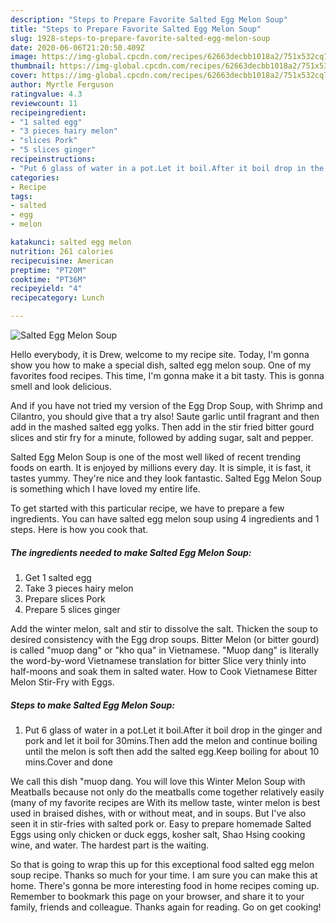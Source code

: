 ```yaml
---
description: "Steps to Prepare Favorite Salted Egg Melon Soup"
title: "Steps to Prepare Favorite Salted Egg Melon Soup"
slug: 1928-steps-to-prepare-favorite-salted-egg-melon-soup
date: 2020-06-06T21:20:50.409Z
image: https://img-global.cpcdn.com/recipes/62663decbb1018a2/751x532cq70/salted-egg-melon-soup-recipe-main-photo.jpg
thumbnail: https://img-global.cpcdn.com/recipes/62663decbb1018a2/751x532cq70/salted-egg-melon-soup-recipe-main-photo.jpg
cover: https://img-global.cpcdn.com/recipes/62663decbb1018a2/751x532cq70/salted-egg-melon-soup-recipe-main-photo.jpg
author: Myrtle Ferguson
ratingvalue: 4.3
reviewcount: 11
recipeingredient:
- "1 salted egg"
- "3 pieces hairy melon"
- "slices Pork"
- "5 slices ginger"
recipeinstructions:
- "Put 6 glass of water in a pot.Let it boil.After it boil drop in the ginger and pork and let it boil for 30mins.Then add the melon and continue boiling until the melon is soft then add the salted egg.Keep boiling for about 10 mins.Cover and done"
categories:
- Recipe
tags:
- salted
- egg
- melon

katakunci: salted egg melon 
nutrition: 261 calories
recipecuisine: American
preptime: "PT20M"
cooktime: "PT36M"
recipeyield: "4"
recipecategory: Lunch

---
```



![Salted Egg Melon Soup](https://img-global.cpcdn.com/recipes/62663decbb1018a2/751x532cq70/salted-egg-melon-soup-recipe-main-photo.jpg)

Hello everybody, it is Drew, welcome to my recipe site. Today, I'm gonna show you how to make a special dish, salted egg melon soup. One of my favorites food recipes. This time, I'm gonna make it a bit tasty. This is gonna smell and look delicious.

And if you have not tried my version of the Egg Drop Soup, with Shrimp and Cilantro, you should give that a try also! Saute garlic until fragrant and then add in the mashed salted egg yolks. Then add in the stir fried bitter gourd slices and stir fry for a minute, followed by adding sugar, salt and pepper.

Salted Egg Melon Soup is one of the most well liked of recent trending foods on earth. It is enjoyed by millions every day. It is simple, it is fast, it tastes yummy. They're nice and they look fantastic. Salted Egg Melon Soup is something which I have loved my entire life.


To get started with this particular recipe, we have to prepare a few ingredients. You can have salted egg melon soup using 4 ingredients and 1 steps. Here is how you cook that.

<!--inarticleads1-->

##### The ingredients needed to make Salted Egg Melon Soup:

1. Get 1 salted egg
1. Take 3 pieces hairy melon
1. Prepare slices Pork
1. Prepare 5 slices ginger


Add the winter melon, salt and stir to dissolve the salt. Thicken the soup to desired consistency with the Egg drop soups. Bitter Melon (or bitter gourd) is called &#34;muop dang&#34; or &#34;kho qua&#34; in Vietnamese. &#34;Muop dang&#34; is literally the word-by-word Vietnamese translation for bitter Slice very thinly into half-moons and soak them in salted water. How to Cook Vietnamese Bitter Melon Stir-Fry with Eggs. 

<!--inarticleads2-->

##### Steps to make Salted Egg Melon Soup:

1. Put 6 glass of water in a pot.Let it boil.After it boil drop in the ginger and pork and let it boil for 30mins.Then add the melon and continue boiling until the melon is soft then add the salted egg.Keep boiling for about 10 mins.Cover and done


We call this dish &#34;muop dang. You will love this Winter Melon Soup with Meatballs because not only do the meatballs come together relatively easily (many of my favorite recipes are With its mellow taste, winter melon is best used in braised dishes, with or without meat, and in soups. But I&#39;ve also seen it in stir-fries with salted pork or. Easy to prepare homemade Salted Eggs using only chicken or duck eggs, kosher salt, Shao Hsing cooking wine, and water. The hardest part is the waiting. 

So that is going to wrap this up for this exceptional food salted egg melon soup recipe. Thanks so much for your time. I am sure you can make this at home. There's gonna be more interesting food in home recipes coming up. Remember to bookmark this page on your browser, and share it to your family, friends and colleague. Thanks again for reading. Go on get cooking!
